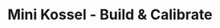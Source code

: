 ---
title: Mini Kossel - Build & Calibrate
layout: post
image: /images/3dprinter/printerv1.jpg
published: false
---